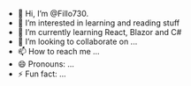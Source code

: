 - 👋 Hi, I’m @Fillo730.
- 👀 I’m interested in learning and reading stuff
- 🌱 I’m currently learning React, Blazor and C#
- 💞️ I’m looking to collaborate on ...
- 📫 How to reach me ...
- 😄 Pronouns: ...
- ⚡ Fun fact: ...

<!---
Fillo730/Fillo730 is a ✨ special ✨ repository because its `README.md` (this file) appears on your GitHub profile.
You can click the Preview link to take a look at your changes.
--->
